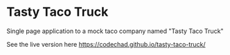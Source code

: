 # Tasty Taco Truck

Single page application to a mock taco company named "Tasty Taco Truck"

See the live version here https://codechad.github.io/tasty-taco-truck/
